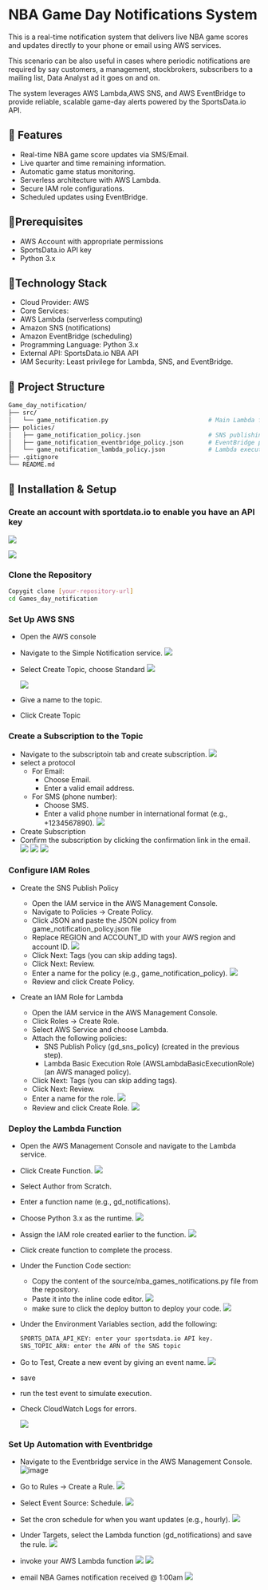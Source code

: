 # NBA Game Day Notifications System

This is a real-time notification system that delivers live NBA game scores and updates directly to your phone or email using AWS services.

This scenario can be also useful in cases where periodic notifications are required by say customers, a management, stockbrokers, subscribers to a mailing list, Data Analyst ad it goes on and on.

The system leverages AWS Lambda,AWS SNS, and AWS EventBridge to provide reliable, scalable game-day alerts powered by the SportsData.io API.

## 🏀 Features

* Real-time NBA game score updates via SMS/Email.
* Live quarter and time remaining information.
* Automatic game status monitoring.
* Serverless architecture with AWS Lambda.
* Secure IAM role configurations.
* Scheduled updates using EventBridge.

## 🏀Prerequisites

* AWS Account with appropriate permissions
* SportsData.io API key
* Python 3.x

## 🏀Technology Stack

* Cloud Provider: AWS
* Core Services:
* AWS Lambda (serverless computing)
* Amazon SNS (notifications)
* Amazon EventBridge (scheduling)
* Programming Language: Python 3.x
* External API: SportsData.io NBA API
* IAM Security: Least privilege for Lambda, SNS, and EventBridge.

## 🏀 Project Structure

```bash
Game_day_notification/
├── src/
│   └── game_notification.py                            # Main Lambda function
├── policies/
│   ├── game_notification_policy.json                   # SNS publishing permissions
│   ├── game_notification_eventbridge_policy.json       # EventBridge permissions
│   └── game_notification_lambda_policy.json            # Lambda execution permissions
├── .gitignore
└── README.md
```

## 🏀 Installation & Setup

### Create an account with sportdata.io to enable you have an API key

![](./images/Openweathermap-page.JPG)

![](./images/Openweathermap-signin.JPG)

### Clone the Repository

```bash
Copygit clone [your-repository-url]
cd Games_day_notification
```

### Set Up AWS SNS

* Open the AWS console
* Navigate to the Simple Notification service.
  ![](./images/access%20sns.JPG)
* Select Create Topic, choose Standard
  ![](./images/create%20topic.JPG)

  ![](./images/1.JPG)

* Give a name to the topic.
* Click Create Topic

### Create a Subscription to the Topic

* Navigate to the subscriptoin tab and create subscription.
  ![](./images/2.JPG)
* select a protocol
  * For Email:
    * Choose Email.
    * Enter a valid email address.
  * For SMS (phone number):
    * Choose SMS.
    * Enter a valid phone number in international format (e.g., +1234567890).
      ![](./images/3.JPG)
* Create Subscription
* Confirm the subscription by clicking the confirmation link in the email.
  ![](./images/4.JPG)
  ![](./images/5.JPG)
  ![](./images/6.JPG)

### Configure IAM Roles

* Create the SNS Publish Policy

  * Open the IAM service in the AWS Management Console.
  * Navigate to Policies → Create Policy.
  * Click JSON and paste the JSON policy from game_notification_policy.json file
  * Replace REGION and ACCOUNT_ID with your AWS region and account ID.
  ![](./images/7.JPG)
  * Click Next: Tags (you can skip adding tags).
  * Click Next: Review.
  * Enter a name for the policy (e.g., game_notification_policy).
  ![](./images/8.JPG)
  * Review and click Create Policy.

* Create an IAM Role for Lambda
  * Open the IAM service in the AWS Management Console.
  * Click Roles → Create Role.
  * Select AWS Service and choose Lambda.
  * Attach the following policies:
    * SNS Publish Policy (gd_sns_policy) (created in the previous step).
    * Lambda Basic Execution Role (AWSLambdaBasicExecutionRole) (an AWS managed policy).
  * Click Next: Tags (you can skip adding tags).
  * Click Next: Review.
  * Enter a name for the role.
  ![](./images/9.JPG)
  * Review and click Create Role.
  ![](./images/10.JPG)

### Deploy the Lambda Function

* Open the AWS Management Console and navigate to the Lambda service.
* Click Create Function.
  ![](./images/create_Lambda_fn.JPG)
* Select Author from Scratch.
* Enter a function name (e.g., gd_notifications).
* Choose Python 3.x as the runtime.
  ![](./images/11.JPG)
* Assign the IAM role created earlier to the function.
  ![](./images/12.JPG)
* Click create function to complete the process.
* Under the Function Code section:
  * Copy the content of the source/nba_games_notifications.py file from the repository.
  * Paste it into the inline code editor.
    ![](./images/13.JPG)
  * make sure to click the deploy button to deploy your code.
    ![](./images/14.JPG)
* Under the Environment Variables section, add the following:

  ```bash
  SPORTS_DATA_API_KEY: enter your sportsdata.io API key.
  SNS_TOPIC_ARN: enter the ARN of the SNS topic 
  ```

* Go to Test, Create a new event by giving an event name.
  ![](./images/15.JPG)
* save
* run the test event to simulate execution.
* Check CloudWatch Logs for errors.

  ![](./images/17.JPG)

### Set Up Automation with Eventbridge

* Navigate to the Eventbridge service in the AWS Management Console.
  ![image](./images/18.JPG)

* Go to Rules → Create a Rule.
  ![](./images/19.JPG)
* Select Event Source: Schedule.
  ![](./images/20.JPG)
* Set the cron schedule for when you want updates (e.g., hourly).
  ![](./images/21.JPG)
* Under Targets, select the Lambda function (gd_notifications) and save the rule.
  ![](./images/22.JPG)
* invoke your AWS Lambda function
  ![](./images/23.JPG)
  ![](./images/24.JPG)
* email NBA Games notification received @ 1:00am
  ![](./images/25.JPG)

